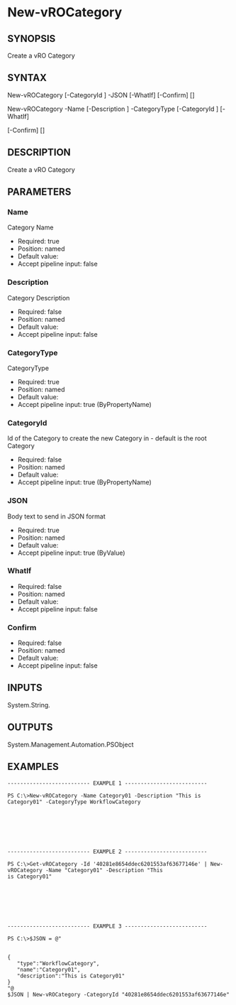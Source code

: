 # New-vROCategory

## SYNOPSIS
    
Create a vRO Category

## SYNTAX
 New-vROCategory [-CategoryId <String>] -JSON <String> [-WhatIf] [-Confirm] [<CommonParameters>] New-vROCategory -Name <String> [-Description <String>] -CategoryType <String> [-CategoryId <String>] [-WhatIf]  [-Confirm] [<CommonParameters>]    

## DESCRIPTION

Create a vRO Category

## PARAMETERS


### Name

Category Name

* Required: true
* Position: named
* Default value: 
* Accept pipeline input: false

### Description

Category Description

* Required: false
* Position: named
* Default value: 
* Accept pipeline input: false

### CategoryType

CategoryType

* Required: true
* Position: named
* Default value: 
* Accept pipeline input: true (ByPropertyName)

### CategoryId

Id of the Category to create the new Category in - default is the root Category

* Required: false
* Position: named
* Default value: 
* Accept pipeline input: true (ByPropertyName)

### JSON

Body text to send in JSON format

* Required: true
* Position: named
* Default value: 
* Accept pipeline input: true (ByValue)

### WhatIf


* Required: false
* Position: named
* Default value: 
* Accept pipeline input: false

### Confirm


* Required: false
* Position: named
* Default value: 
* Accept pipeline input: false

## INPUTS

System.String.

## OUTPUTS

System.Management.Automation.PSObject

## EXAMPLES
```
-------------------------- EXAMPLE 1 --------------------------

PS C:\>New-vROCategory -Name Category01 -Description "This is Category01" -CategoryType WorkflowCategory







-------------------------- EXAMPLE 2 --------------------------

PS C:\>Get-vROCategory -Id '40281e8654ddec6201553af63677146e' | New-vROCategory -Name "Category01" -Description "This 
is Category01"







-------------------------- EXAMPLE 3 --------------------------

PS C:\>$JSON = @"


{  
   "type":"WorkflowCategory",  
   "name":"Category01",  
   "description":"This is Category01"  
}  
"@
$JSON | New-vROCategory -CategoryId "40281e8654ddec6201553af63677146e"
```

